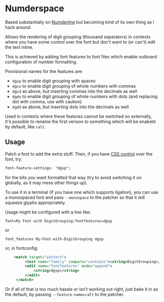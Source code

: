 # Numderspace
Based substantially on [Numderline](https://github.com/trishume/numderline) but
becoming kind of its own thing as I hack around.

Allows the rendering of digit grouping (thousand separators) in contexts where
you have some control over the font but don't want to (or can't) edit the text
inline.

This is achieved by adding font features to font files which enable outboard
configuration of number formatting.

Provisional names for the features are:
 - `dgsp` to enable digit grouping with spaces
 - `dgco` to enable digit grouping of whole numbers with commas
 - `dgcd` as above, but inserting commas into the decimals as well
 - `dgdo` to enable digit grouping of whole numbers with dots (and replacing dot with comma, use with caution)
 - `dgdd` as above, but inserting dots into the decimals as well

Used in contexts where these features cannot be switched on externally, it's
possible to rename the first verison to something which will be enabeld by
default, like `calt`.

## Usage
Patch a font to add the extra stuff.  Then, if you have [CSS
control](https://developer.mozilla.org/en-US/docs/Web/CSS/font-feature-settings)
over the font, try:

```CSS
font-feature-settings: "dgsp";
```
for the bits you want formatted that way (try to avoid switching it on
globally, as it may mess other things up).


To use it in a terminal (if you have one which supports ligation), you can use
a monospaced font and pass `--monospace` to the patcher so that it will
squeeze glyphs appropriately.

Usage might be configured with a line like:
```
font=My Font with DigitGrouping:fontfeatures=dgsp
```
or
```
font_features My-Font-with-DigitGrouping dgsp
```
or, in fontconfig:
```xml
    <match target="pattern">
         <test name="family" compare="contains"><string>DigitGrouping</string></test>
         <edit name="fontfeatures" mode="append">
             <string>dgsp</string>
         </edit>
     </match>
```

Or if all of that is too much hassle or isn't working out right, just bake it
in as the default, by passing `--feature-name=calt` to the patcher.
